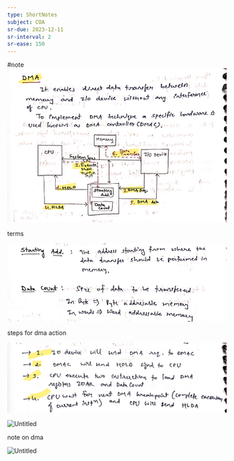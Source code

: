 ```yaml
---
type: ShortNotes
subject: COA
sr-due: 2023-12-11
sr-interval: 2
sr-ease: 150
---
```

#note
![Untitled](Revision/media/Notes%20Revision/media/Untitled%2013.png)

terms

![Untitled](Revision/media/Notes%20Revision/media/Untitled%2014.png)

steps for dma action

![Untitled](Revision/media/Notes%20Revision/media/Untitled%2015.png)

![Untitled](Untitled%2016.png)

note on dma

![Untitled](Untitled%2017.png)
